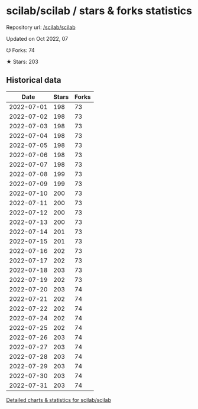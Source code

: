 # scilab/scilab / stars & forks statistics

Repository url: [/scilab/scilab](https://github.com/scilab/scilab)

Updated on Oct 2022, 07

☋ Forks: 74

★ Stars: 203

## Historical data
| Date | Stars | Forks |
|------|-------|-------|
| 2022-07-01 | 198 | 73 | 
| 2022-07-02 | 198 | 73 | 
| 2022-07-03 | 198 | 73 | 
| 2022-07-04 | 198 | 73 | 
| 2022-07-05 | 198 | 73 | 
| 2022-07-06 | 198 | 73 | 
| 2022-07-07 | 198 | 73 | 
| 2022-07-08 | 199 | 73 | 
| 2022-07-09 | 199 | 73 | 
| 2022-07-10 | 200 | 73 | 
| 2022-07-11 | 200 | 73 | 
| 2022-07-12 | 200 | 73 | 
| 2022-07-13 | 200 | 73 | 
| 2022-07-14 | 201 | 73 | 
| 2022-07-15 | 201 | 73 | 
| 2022-07-16 | 202 | 73 | 
| 2022-07-17 | 202 | 73 | 
| 2022-07-18 | 203 | 73 | 
| 2022-07-19 | 202 | 73 | 
| 2022-07-20 | 203 | 74 | 
| 2022-07-21 | 202 | 74 | 
| 2022-07-22 | 202 | 74 | 
| 2022-07-24 | 202 | 74 | 
| 2022-07-25 | 202 | 74 | 
| 2022-07-26 | 203 | 74 | 
| 2022-07-27 | 203 | 74 | 
| 2022-07-28 | 203 | 74 | 
| 2022-07-29 | 203 | 74 | 
| 2022-07-30 | 203 | 74 | 
| 2022-07-31 | 203 | 74 | 


[Detailed charts & statistics for scilab/scilab](https://reviewgithub.com/rep/scilab/scilab)
